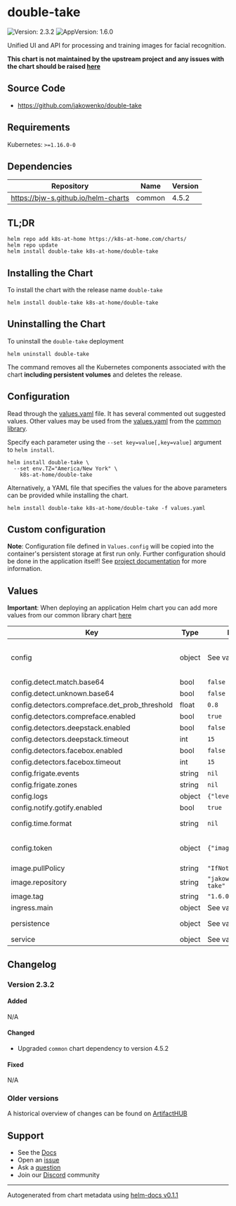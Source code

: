 # double-take

![Version: 2.3.2](https://img.shields.io/badge/Version-2.3.2-informational?style=flat-square) ![AppVersion: 1.6.0](https://img.shields.io/badge/AppVersion-1.6.0-informational?style=flat-square)

Unified UI and API for processing and training images for facial recognition.

**This chart is not maintained by the upstream project and any issues with the chart should be raised [here](https://github.com/k8s-at-home/charts/issues/new/choose)**

## Source Code

* <https://github.com/jakowenko/double-take>

## Requirements

Kubernetes: `>=1.16.0-0`

## Dependencies

| Repository | Name | Version |
|------------|------|---------|
| https://bjw-s.github.io/helm-charts | common | 4.5.2 |

## TL;DR

```console
helm repo add k8s-at-home https://k8s-at-home.com/charts/
helm repo update
helm install double-take k8s-at-home/double-take
```

## Installing the Chart

To install the chart with the release name `double-take`

```console
helm install double-take k8s-at-home/double-take
```

## Uninstalling the Chart

To uninstall the `double-take` deployment

```console
helm uninstall double-take
```

The command removes all the Kubernetes components associated with the chart **including persistent volumes** and deletes the release.

## Configuration

Read through the [values.yaml](./values.yaml) file. It has several commented out suggested values.
Other values may be used from the [values.yaml](https://github.com/k8s-at-home/library-charts/tree/main/charts/stable/common/values.yaml) from the [common library](https://github.com/k8s-at-home/library-charts/tree/main/charts/stable/common).

Specify each parameter using the `--set key=value[,key=value]` argument to `helm install`.

```console
helm install double-take \
  --set env.TZ="America/New York" \
    k8s-at-home/double-take
```

Alternatively, a YAML file that specifies the values for the above parameters can be provided while installing the chart.

```console
helm install double-take k8s-at-home/double-take -f values.yaml
```

## Custom configuration

**Note**: Configuration file defined in `Values.config`  will be copied into the container's persistent storage at first run only. Further configuration should be done in the application itself! See [project documentation](https://github.com/jakowenko/double-take#configuration) for more information.

## Values

**Important**: When deploying an application Helm chart you can add more values from our common library chart [here](https://github.com/k8s-at-home/library-charts/tree/main/charts/stable/common)

| Key | Type | Default | Description |
|-----|------|---------|-------------|
| config | object | See values.yaml | double-take configuration settings. This will be copied into the container's persistent storage at first run only. Further configuration should be done in the application itself! See [project documentation](https://github.com/jakowenko/double-take#configuration) for more information. |
| config.detect.match.base64 | bool | `false` |  options: true, false, box |
| config.detect.unknown.base64 | bool | `false` |  options: true, false, box |
| config.detectors.compreface.det_prob_threshold | float | `0.8` |  value is between 0.0 and 1.0 |
| config.detectors.compreface.enabled | bool | `true` | enable or disable the compreface detector |
| config.detectors.deepstack.enabled | bool | `false` | enable or disable the deepstack detector |
| config.detectors.deepstack.timeout | int | `15` | number of seconds before the request times out and is aborted |
| config.detectors.facebox.enabled | bool | `false` | enable or disable the facebox detector |
| config.detectors.facebox.timeout | int | `15` | number of seconds before the request times out and is aborted |
| config.frigate.events | string | `nil` |    zone: driveway override frigate attempts and image per camera |
| config.frigate.zones | string | `nil` |  - garage only process images from specific zones |
| config.logs | object | `{"level":"info"}` |  options: silent, error, warn, info, http, verbose, debug, silly |
| config.notify.gotify.enabled | bool | `true` | enable gotify |
| config.time.format | string | `nil` |  https://github.com/moment/luxon/blob/master/docs/formatting.md#table-of-tokens |
| config.token | object | `{"image":"24h"}` |  age of access token in api response and mqtt topics (default: shown below) expressed in seconds or a string describing a time span zeit/ms https://github.com/vercel/ms |
| image.pullPolicy | string | `"IfNotPresent"` | image pull policy |
| image.repository | string | `"jakowenko/double-take"` | image repository |
| image.tag | string | `"1.6.0"` | image tag |
| ingress.main | object | See values.yaml | Enable and configure ingress settings for the chart under this key. |
| persistence | object | See values.yaml | Configure persistence settings for the chart under this key. See [API Images](https://github.com/jakowenko/double-take#api-images) for explaination on what data is stored where. |
| service | object | See values.yaml | Configures service settings for the chart. |

## Changelog

### Version 2.3.2

#### Added

N/A

#### Changed

* Upgraded `common` chart dependency to version 4.5.2

#### Fixed

N/A

### Older versions

A historical overview of changes can be found on [ArtifactHUB](https://artifacthub.io/packages/helm/k8s-at-home/double-take?modal=changelog)

## Support

- See the [Docs](https://docs.k8s-at-home.com/our-helm-charts/getting-started/)
- Open an [issue](https://github.com/k8s-at-home/charts/issues/new/choose)
- Ask a [question](https://github.com/k8s-at-home/organization/discussions)
- Join our [Discord](https://discord.gg/sTMX7Vh) community

----------------------------------------------
Autogenerated from chart metadata using [helm-docs v0.1.1](https://github.com/k8s-at-home/helm-docs/releases/v0.1.1)
